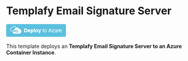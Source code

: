 # Templafy Email Signature Server

<a href="https://portal.azure.com/#create/Microsoft.Template/uri/https%3A%2F%2Fraw.githubusercontent.com%2Ftjementum%2Femailsignatureserver%2Fmaster%2Fazuredeploy.json" target="_blank">
<img src="https://raw.githubusercontent.com/Azure/azure-quickstart-templates/master/1-CONTRIBUTION-GUIDE/images/deploytoazure.png"/>
</a>

This template deploys an **Templafy Email Signature Server to an Azure Container Instance**.